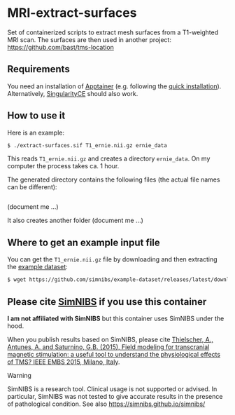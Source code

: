 # MRI-extract-surfaces

Set of containerized scripts to extract mesh surfaces from a T1-weighted MRI
scan. The surfaces are then used in another project:
https://github.com/bast/tms-location


## Requirements

You need an installation of [Apptainer](https://apptainer.org/) (e.g. following
the [quick
installation](https://apptainer.org/docs/user/latest/quick_start.html#quick-installation)).
Alternatively, [SingularityCE](https://sylabs.io/singularity/) should also
work.


## How to use it

Here is an example:
```bash
$ ./extract-surfaces.sif T1_ernie.nii.gz ernie_data
```

This reads `T1_ernie.nii.gz` and creates a directory `ernie_data`. On my
computer the process takes ca. 1 hour.

The generated directory contains the following files (the actual file names can be different):
```

```
(document me ...)


It also creates another folder (document me ...)



## Where to get an example input file

You can get the `T1_ernie.nii.gz` file by downloading and then extracting the
[example dataset](https://simnibs.github.io/simnibs/build/html/dataset.html):
```bash
$ wget https://github.com/simnibs/example-dataset/releases/latest/download/simnibs4_examples.zip
```


## Please cite [SimNIBS](https://simnibs.github.io/simnibs/) if you use this container

**I am not affiliated with SimNIBS** but this
container uses SimNIBS under the hood.

When you publish results based on SimNIBS, please cite [Thielscher, A.,
Antunes, A. and Saturnino, G.B. (2015), Field modeling for transcranial
magnetic stimulation: a useful tool to understand the physiological effects of
TMS? IEEE EMBS 2015, Milano,
Italy](http://dx.doi.org/10.1109/EMBC.2015.7318340).

> [!WARNING]
> SimNIBS is a research tool. Clinical usage is not supported or advised. In
> particular, SimNIBS was not tested to give accurate results in the presence
> of pathological condition. See also https://simnibs.github.io/simnibs/
